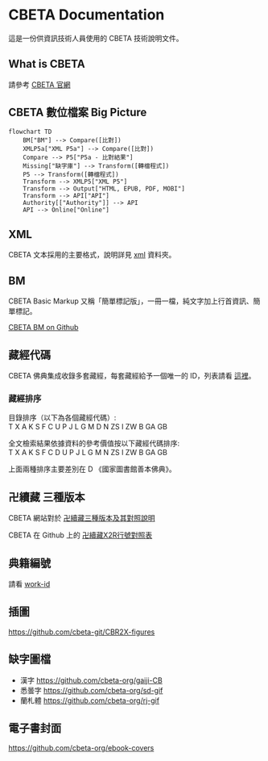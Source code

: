 # CBETA Documentation

這是一份供資訊技術人員使用的 CBETA 技術說明文件。

## What is CBETA

請參考 [CBETA 官網](http://www.cbeta.org/)

## CBETA 數位檔案 Big Picture
```mermaid
flowchart TD
    BM["BM"] --> Compare([比對])
    XMLP5a["XML P5a"] --> Compare([比對])
    Compare --> P5["P5a - 比對結果"]
    Missing["缺字庫"] --> Transform([轉檔程式])
    P5 --> Transform([轉檔程式])
    Transform --> XMLP5["XML P5"]
    Transform --> Output["HTML, EPUB, PDF, MOBI"]
    Transform --> API["API"]
    Authority[["Authority"]] --> API
    API --> Online["Online"]
```

## XML

CBETA 文本採用的主要格式，說明詳見 [xml](xml) 資料夾。

## BM

CBETA Basic Markup 又稱「簡單標記版」，一冊一檔，純文字加上行首資訊、簡單標記。

[CBETA BM on Github](https://github.com/mahawu/BM_u8)

## 藏經代碼

CBETA 佛典集成收錄多套藏經，每套藏經給予一個唯一的 ID，列表請看 [這裡](http://www.cbeta.org/format/id.php)。

### 藏經排序

目錄排序（以下為各個藏經代碼）:  
T X A K S F C U P J L G M D N ZS I ZW B GA GB

全文檢索結果依據資料的參考價值按以下藏經代碼排序:  
T X A K S F C D U P J L G M N ZS I ZW B GA GB

上面兩種排序主要差別在 D 《國家圖書館善本佛典》。

## 卍續藏 三種版本

CBETA 網站對於 [卍續藏三種版本及其對照說明](http://www.cbeta.org/data-format/zrx.htm#zrx)

CBETA 在 Github 上的 [卍續藏X2R行號對照表](https://github.com/cbeta-git/cbwork-common-X2R)

## 典籍編號

請看 [work-id](work-id.md)

## 插圖

<https://github.com/cbeta-git/CBR2X-figures>

## 缺字圖檔

* 漢字 <https://github.com/cbeta-org/gaiji-CB>
* 悉曇字 <https://github.com/cbeta-org/sd-gif>
* 蘭札體 <https://github.com/cbeta-org/rj-gif>

## 電子書封面

<https://github.com/cbeta-org/ebook-covers>
